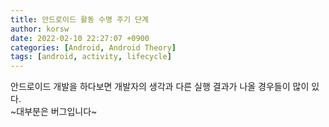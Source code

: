 ```yaml
---
title: 안드로이드 활동 수명 주기 단계
author: korsw
date: 2022-02-10 22:27:07 +0900
categories: [Android, Android Theory]
tags: [android, activity, lifecycle]
---
```


안드로이드 개발을 하다보면 개발자의 생각과 다른 실행 결과가 나올 경우들이 많이 있다.<br/>
~대부분은 버그입니다~<br/>

